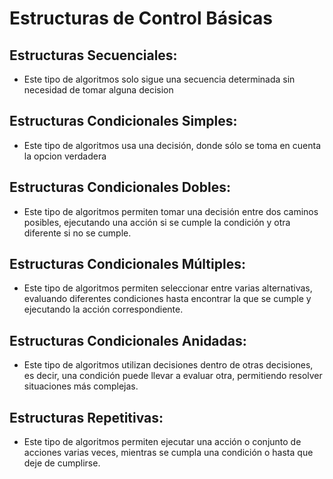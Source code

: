 # Estructuras de Control Básicas
## Estructuras Secuenciales:
- Este tipo de algoritmos solo sigue una secuencia determinada sin necesidad de tomar alguna decision

## Estructuras Condicionales Simples:
- Este tipo de algoritmos usa una decisión, donde sólo se toma en cuenta la opcion verdadera

## Estructuras Condicionales Dobles:
- Este tipo de algoritmos permiten tomar una decisión entre dos caminos posibles, ejecutando una acción si se cumple la condición y otra diferente si no se cumple.

## Estructuras Condicionales Múltiples:
- Este tipo de algoritmos permiten seleccionar entre varias alternativas, evaluando diferentes condiciones hasta encontrar la que se cumple y ejecutando la acción correspondiente.

## Estructuras Condicionales Anidadas:
- Este tipo de algoritmos utilizan decisiones dentro de otras decisiones, es decir, una condición puede llevar a evaluar otra, permitiendo resolver situaciones más complejas.

## Estructuras Repetitivas:
- Este tipo de algoritmos permiten ejecutar una acción o conjunto de acciones varias veces, mientras se cumpla una condición o hasta que deje de cumplirse.